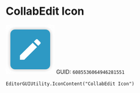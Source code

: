 # CollabEdit Icon
![](/img/CollabEdit%20Icon.png)
GUID: `6085536064946281551`
```
EditorGUIUtility.IconContent("CollabEdit Icon")
```
